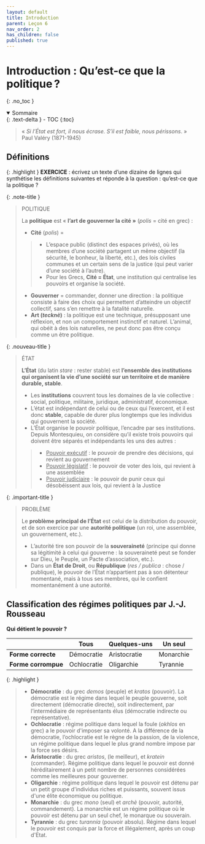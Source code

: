 ```yaml
---
layout: default
title: Introduction
parent: Leçon 6
nav_order: 2
has_children: false
published: true
---
```

# Introduction : Qu’est-ce que la politique ?
{: .no_toc }

<details open markdown="block">
  <summary>
    Sommaire
  </summary>
  {: .text-delta }
- TOC
{:toc}
</details>


> « *Si l’État est fort, il nous écrase. S’il est faible, nous périssons*. »     
> Paul Valéry (1871-1945)

## Définitions

{: .highlight }
**EXERCICE** : écrivez un texte d’une dizaine de lignes qui synthétise les définitions suivantes et réponde à la question : qu’est-ce que la politique ?

{: .note-title }
> POLITIQUE
>  
> La **politique** est « **l’art de gouverner la cité »** (_polis_ = cité en grec) :
>- **Cité** (*polis*) = 
>>  - L’espace public (distinct des espaces privés), où les membres d’une société partagent  un même objectif (la sécurité, le bonheur, la liberté, etc.), des lois civiles communes et un certain sens de la justice (qui peut varier d’une société à l’autre).
>>- Pour les Grecs, **Cité = État**, une institution qui centralise les pouvoirs et organise la société.
>- **Gouverner** = commander, donner une direction : la politique consiste à faire des choix qui permettent d’atteindre un objectif collectif, sans s’en remettre à la fatalité naturelle.
>- **Art (*tecknè*)** : la politique est une technique, présupposant une réflexion, et non un comportement instinctif et naturel. L’animal, qui obéit à des lois naturelles, ne peut donc pas être conçu comme un être politique.

{: .nouveau-title }
> ÉTAT
> 
>**L’État** (du latin *stare* : rester stable) est **l’ensemble des institutions qui organisent la vie d’une société sur un territoire et de manière durable, stable**.
>- Les **institutions** couvrent tous les domaines de la vie collective : social, politique, militaire, juridique, administratif, économique.
>- L’état est indépendant de celui ou de ceux qui l’exercent, et il est donc **stable**, capable de durer plus longtemps que les individus qui gouvernent la société.
>- L’État organise le pouvoir politique, l’encadre par ses institutions. Depuis Montesquieu, on considère qu’il existe trois pouvoirs qui doivent être séparés et indépendants les uns des autres : 
>>- <u>Pouvoir exécutif</u> : le pouvoir de prendre des décisions, qui revient au gouvernement
>>- <u>Pouvoir législatif</u> : le pouvoir de voter des lois, qui revient à une assemblée
>>- <u>Pouvoir judiciaire</u> : le pouvoir de punir ceux qui désobéissent aux lois, qui revient à la Justice

{: .important-title }
> PROBLÈME
> 
>Le **problème principal de l’État** est celui de la distribution du pouvoir, et de son exercice par une **autorité politique** (un roi, une assemblée, un gouvernement, etc.).
>- L’autorité tire son pouvoir de la **souveraineté** (principe qui donne sa légitimité à celui qui gouverne : la souveraineté peut se fonder sur Dieu, le Peuple, un Pacte d’association, etc.).
>- Dans un **État de Droit**, ou **République** (_res / publica_ : chose / publique), le pouvoir de l’État n’appartient pas à son détenteur momentané, mais à tous ses membres, qui le confient momentanément à une autorité.


## Classification des régimes politiques par J.-J. Rousseau
**Qui détient le pouvoir ?**

|                     | **Tous**    | **Quelques-uns** | **Un seul** |
| ------------------- | ----------- | ---------------- | ----------- |
| **Forme correcte**  | Démocratie  | Aristocratie     | Monarchie   |
| **Forme corrompue** | Ochlocratie | Oligarchie       | Tyrannie    |

{: .highlight }
>- **Démocratie** : du grec *demos* (peuple) et *kratos*  (pouvoir). La démocratie est le régime dans lequel le peuple gouverne, soit directement (démocratie directe), soit indirectement, par l’intermédiaire de représentants élus (démocratie indirecte ou représentative). 
>- **Ochlocratie** : régime politique dans lequel la foule (*okhlos* en grec) a le pouvoir d'imposer sa volonté. A la différence de la démocratie, l’ochlocratie est le règne de la passion, de la violence, un régime politique dans lequel le plus grand nombre impose par la force ses désirs.
>- **Aristocratie** : du grec *aristos*, (le meilleur), et *kratein* (commander). Régime politique dans lequel le pouvoir est donné héréditairement à un petit nombre de personnes considérées comme les meilleures pour gouverner.
>- **Oligarchie** : régime politique dans lequel le pouvoir est détenu par un petit groupe d'individus riches et puissants, souvent issus d'une élite économique ou politique.
>- **Monarchie** : du grec *mono* (seul) et *archè* (pouvoir, autorité, commandement). La monarchie est un régime politique où le pouvoir est détenu par un seul chef, le monarque ou souverain.
>- **Tyrannie** : du grec *turannía* (pouvoir absolu). Régime dans lequel le pouvoir est conquis par la force et illégalement, après un coup d'Etat.